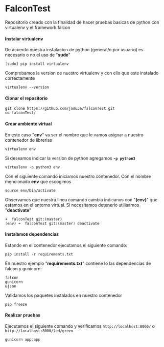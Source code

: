 # FalconTest
Repositorio creado con la finalidad de hacer pruebas basicas de python con virtualenv y el framework falcon
#### Instalar virtualenv
De acuerdo nuestra instalacion de python (general/o por usuario) es necesario o no el uso de "**sudo**"
```
[sudo] pip install virtualenv
```
Comprobamos la version de nuestro virtualenv y con ello que este instalado correctamente
```
virtualenv --version
```
#### Clonar el repositorio
```
git clone https://github.com/josu3e/falconTest.git
cd falconTest/
```
#### Crear ambiente virtual
En este caso "**env**" va ser el nombre que le vamos asignar a nuestro contenedor de librerias
```
virtualenv env
```
Si deseamos indicar la version de python agregamos **`-p python3`**
```
virtualenv -p python3 env
```
Con el siguiente comando iniciamos nuestro contenedor. Con el nombre mencionado **env** que escogimos	
```
source env/bin/activate
```
Observamos que nuestra linea comando cambia indicanos con "**(env)**" que estamos en el entorno virtual. Si necesitamos detenerlo utilisamos "**deactivate**"
```
➜  falconTest git:(master) 
(env) ➜  falconTest git:(master) deactivate
```
#### Instalamos dependencias
Estando en el contenedor ejecutamos el siguiente comando:
```
pip install -r requirements.txt
```
En nuestro ejemplo "**requirements.txt**" contiene lo las dependencias de falcon y gunicorn:
```
falcon
gunicorn
ujson
```
Validamos los paquetes instalados en nuestro contenedor
```
pip freeze
```
#### Realizar pruebas
Ejecutamos el siguiente comando y verificamos `http://localhost:8000/` o `http://localhost:8000/led/green`
```
gunicorn app:app
```
